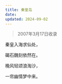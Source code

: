 ```yaml
---
title: 秦皇岛
date: 
updated: 2024-09-02
---
```


> 2007年3月17日收录

秦皇入海求仙处，

碣石魏刻依然在。

晚风轻颂浪淘沙，

一帘幽情梦中来。